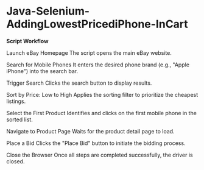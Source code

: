 # Java-Selenium-AddingLowestPricediPhone-InCart
**Script Workflow**

Launch eBay Homepage The script opens the main eBay website.

Search for Mobile Phones It enters the desired phone brand (e.g., "Apple iPhone") into the search bar.

Trigger Search Clicks the search button to display results.

Sort by Price: Low to High Applies the sorting filter to prioritize the cheapest listings.

Select the First Product Identifies and clicks on the first mobile phone in the sorted list.

Navigate to Product Page Waits for the product detail page to load.

Place a Bid Clicks the "Place Bid" button to initiate the bidding process.

Close the Browser Once all steps are completed successfully, the driver is closed.
